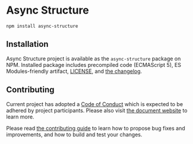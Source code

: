 # Async Structure

    npm install async-structure

## Installation

Async Structure project is available as the `async-structure` package on NPM.
Installed package includes precompiled code (ECMAScript 5), ES Modules-friendly
artifact, [LICENSE](./LICENSE), and [the changelog](./CHANGELOG.md).

## Contributing

Current project has adopted a [Code of Conduct](./CODE_OF_CONDUCT.md) which is
expected to be adhered by project participants. Please also visit [the document
website](https://www.contributor-covenant.org/) to learn more.

Please read [the contributing guide](./CONTRIBUTING.md) to learn how to propose
bug fixes and improvements, and how to build and test your changes.
